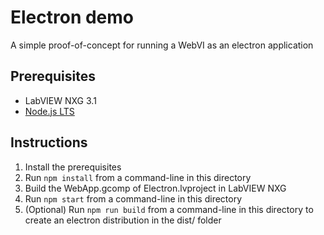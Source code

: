 # Electron demo

A simple proof-of-concept for running a WebVI as an electron application

## Prerequisites

- LabVIEW NXG 3.1
- [Node.js LTS](https://nodejs.org/en/download/)

## Instructions

1. Install the prerequisites
2. Run `npm install` from a command-line in this directory
3. Build the WebApp.gcomp of Electron.lvproject in LabVIEW NXG
4. Run `npm start` from a command-line in this directory
5. (Optional) Run `npm run build` from a command-line in this directory to create an electron distribution in the dist/ folder
